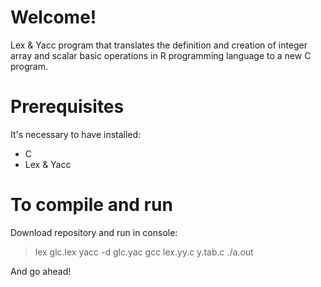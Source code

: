 # Welcome!

Lex & Yacc program that translates the definition and creation of integer array 
and scalar basic operations in R programming language to a new C program. 

# Prerequisites

It's necessary to have installed: 
- C
- Lex & Yacc

# To compile and run
Download repository and run in console:

> lex glc.lex
> yacc -d glc.yac
> gcc lex.yy.c y.tab.c
> ./a.out

And go ahead!
